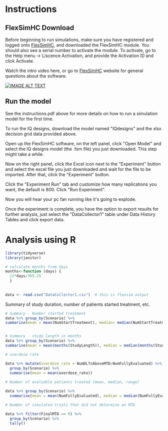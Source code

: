# Instructions

## FlexSimHC Download

Before beginning to run simulations, make sure you have registered and logged onto [FlexSimHC](https://flexsim.com/clinical-trials), and downloaded the FlexSimHC module. You should also see a serial number to activate the module. To activate, go to the Help menu -> Liscence Activation, and provide the Activation ID and click Activate. 

Watch the intro video here, or go to [FlexSimHC](https://flexsim.com/clinical-trials) website for general questions about the software.

[![IMAGE ALT TEXT](http://img.youtube.com/vi/oAgYD6WnWis/0.jpg)](https://www.youtube.com/watch?v=oAgYD6WnWis "Video Title")


## Run the model

See the instructions.pdf above for more details on how to run a simulation model for the first time. 

To run the IQ designs, download the model named "IQdesigns" and the xlsx decision grid data provided above. 

Open up the FlexSimHC software, on the left panel, click "Open Model" and select the IQ designs model (the .fsm file) you just downloaded. This step might take a while.

Now on the right panel, click the Excel icon next to the "Experiment" button and select the excel file you just downloaded and wait for the file to be imported. After that, click the "Experiment" button. 

Click the "Experiment Run" tab and customize how many replications you want, the default is 800. Click "Run Experiment". 

Now you will hear your pc fan running like it's going to explode. 

Once the experiment is complete, you have the option to export results for further analysis, just select the "DataCollector1" table under Data History Tables and click export data. 

# Analysis using R


```R
library(tidyverse)
library(janitor)

# calculate months from days
months<-function (days) {
  12*days/365.25
  }
  
  
data <- read.csv("DataCollector1.csv")  # this is flexsim output


```

Summary of study duration, number of patients started treatment, etc. 
```R
# Summary - Number started treatment
data %>% group_by(Scenario) %>% 
summarise(mean = mean(NumStartTreatment), median= median(NumStartTreatment), range = range(NumStartTreatment))  # N started treatmetn at each design


# Summary - study length in months
data %>% group_by(Scenario) %>% 
summarise(mean = mean(months(StudyLength)), median = median(months(StudyLength)), range = range(months(StudyLength)))  # Study length in months.

# overdose rate

data %>% mutate(overdose_rate = NumDLTsAboveMTD/NumFullyEvaluated) %>% 
  group_by(Scenario) %>% 
  summarise(mean = mean(overdose_rate))
  
# Number of evaluable patients treated (mean, median, range)

data %>% group_by(Scenario) %>% 
  summarise(mean = mean(NumFullyEvaluated), median = median(NumFullyEvaluated), range = range(NumFullyEvaluated))

# Number of simulated trials that did not determine an MTD

data %>% filter(FinalMTD == 0) %>% 
  group_by(Scenario) %>% 
  tally()
  
  
  
  
```









